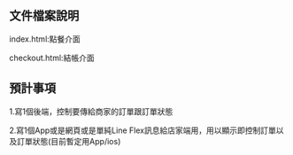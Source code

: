 ## 文件檔案說明
index.html:點餐介面

checkout.html:結帳介面

## 預計事項
1.寫1個後端，控制要傳給商家的訂單跟訂單狀態

2.寫1個App或是網頁或是單純Line Flex訊息給店家端用，用以顯示即控制訂單以及訂單狀態(目前暫定用App/ios)
